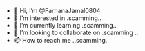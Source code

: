 - 👋 Hi, I’m @FarhanaJamal0804
- 👀 I’m interested in .scamming..
- 🌱 I’m currently learning .scamming..
- 💞️ I’m looking to collaborate on .scamming ..
- 📫 How to reach me ..scamming.

<!---
FarhanaJamal0804/FarhanaJamal0804 is a ✨ special ✨ repository because its `README.md` (this file) appears on your GitHub profile.
You can click the Preview link to take a look at your changes.
--->
